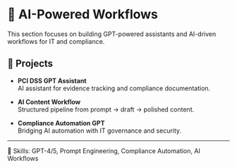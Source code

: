 # 🤖 AI-Powered Workflows

This section focuses on building GPT-powered assistants and AI-driven workflows for IT and compliance.

## 🔹 Projects
- **PCI DSS GPT Assistant**  
  AI assistant for evidence tracking and compliance documentation.

- **AI Content Workflow**  
  Structured pipeline from prompt → draft → polished content.

- **Compliance Automation GPT**  
  Bridging AI automation with IT governance and security.

---

📌 Skills: GPT-4/5, Prompt Engineering, Compliance Automation, AI Workflows

